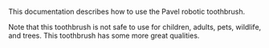 This documentation describes how to use the Pavel robotic 
toothbrush.

Note that this toothbrush is not safe to use for children, 
adults, pets, wildlife, and trees.
This toothbrush has some more great qualities.
